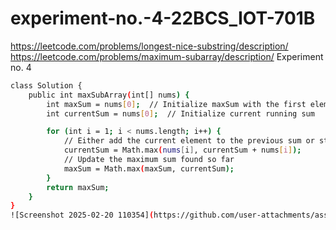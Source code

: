 # experiment-no.-4-22BCS_IOT-701B
https://leetcode.com/problems/longest-nice-substring/description/
https://leetcode.com/problems/maximum-subarray/description/
Experiment no. 4
```bash
class Solution {
    public int maxSubArray(int[] nums) {
        int maxSum = nums[0];  // Initialize maxSum with the first element
        int currentSum = nums[0];  // Initialize current running sum

        for (int i = 1; i < nums.length; i++) {
            // Either add the current element to the previous sum or start a new subarray
            currentSum = Math.max(nums[i], currentSum + nums[i]);
            // Update the maximum sum found so far
            maxSum = Math.max(maxSum, currentSum);
        }
        return maxSum;
    }
}
![Screenshot 2025-02-20 110354](https://github.com/user-attachments/assets/874fdd16-5bfc-4325-95b0-062d32ac67fd)
```
